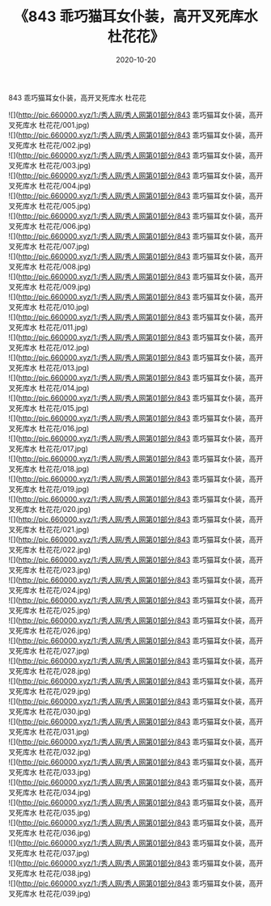 ﻿---
layout: post
title:  《843 乖巧猫耳女仆装，高开叉死库水 杜花花》
date:   2020-10-20
img: http://pic.660000.xyz/1:/秀人网/秀人网第01部分/843 乖巧猫耳女仆装，高开叉死库水 杜花花/000.jpg
categories: [美女, 清纯, 唯美]
---

843 乖巧猫耳女仆装，高开叉死库水 杜花花

  ![](http://pic.660000.xyz/1:/秀人网/秀人网第01部分/843 乖巧猫耳女仆装，高开叉死库水 杜花花/001.jpg) <br> ![](http://pic.660000.xyz/1:/秀人网/秀人网第01部分/843 乖巧猫耳女仆装，高开叉死库水 杜花花/002.jpg) <br> ![](http://pic.660000.xyz/1:/秀人网/秀人网第01部分/843 乖巧猫耳女仆装，高开叉死库水 杜花花/003.jpg) <br> ![](http://pic.660000.xyz/1:/秀人网/秀人网第01部分/843 乖巧猫耳女仆装，高开叉死库水 杜花花/004.jpg) <br> ![](http://pic.660000.xyz/1:/秀人网/秀人网第01部分/843 乖巧猫耳女仆装，高开叉死库水 杜花花/005.jpg) <br> ![](http://pic.660000.xyz/1:/秀人网/秀人网第01部分/843 乖巧猫耳女仆装，高开叉死库水 杜花花/006.jpg) <br> ![](http://pic.660000.xyz/1:/秀人网/秀人网第01部分/843 乖巧猫耳女仆装，高开叉死库水 杜花花/007.jpg) <br> ![](http://pic.660000.xyz/1:/秀人网/秀人网第01部分/843 乖巧猫耳女仆装，高开叉死库水 杜花花/008.jpg) <br> ![](http://pic.660000.xyz/1:/秀人网/秀人网第01部分/843 乖巧猫耳女仆装，高开叉死库水 杜花花/009.jpg) <br> ![](http://pic.660000.xyz/1:/秀人网/秀人网第01部分/843 乖巧猫耳女仆装，高开叉死库水 杜花花/010.jpg) <br> ![](http://pic.660000.xyz/1:/秀人网/秀人网第01部分/843 乖巧猫耳女仆装，高开叉死库水 杜花花/011.jpg) <br> ![](http://pic.660000.xyz/1:/秀人网/秀人网第01部分/843 乖巧猫耳女仆装，高开叉死库水 杜花花/012.jpg) <br> ![](http://pic.660000.xyz/1:/秀人网/秀人网第01部分/843 乖巧猫耳女仆装，高开叉死库水 杜花花/013.jpg) <br> ![](http://pic.660000.xyz/1:/秀人网/秀人网第01部分/843 乖巧猫耳女仆装，高开叉死库水 杜花花/014.jpg) <br> ![](http://pic.660000.xyz/1:/秀人网/秀人网第01部分/843 乖巧猫耳女仆装，高开叉死库水 杜花花/015.jpg) <br> ![](http://pic.660000.xyz/1:/秀人网/秀人网第01部分/843 乖巧猫耳女仆装，高开叉死库水 杜花花/016.jpg) <br> ![](http://pic.660000.xyz/1:/秀人网/秀人网第01部分/843 乖巧猫耳女仆装，高开叉死库水 杜花花/017.jpg) <br> ![](http://pic.660000.xyz/1:/秀人网/秀人网第01部分/843 乖巧猫耳女仆装，高开叉死库水 杜花花/018.jpg) <br> ![](http://pic.660000.xyz/1:/秀人网/秀人网第01部分/843 乖巧猫耳女仆装，高开叉死库水 杜花花/019.jpg) <br> ![](http://pic.660000.xyz/1:/秀人网/秀人网第01部分/843 乖巧猫耳女仆装，高开叉死库水 杜花花/020.jpg) <br> ![](http://pic.660000.xyz/1:/秀人网/秀人网第01部分/843 乖巧猫耳女仆装，高开叉死库水 杜花花/021.jpg) <br> ![](http://pic.660000.xyz/1:/秀人网/秀人网第01部分/843 乖巧猫耳女仆装，高开叉死库水 杜花花/022.jpg) <br> ![](http://pic.660000.xyz/1:/秀人网/秀人网第01部分/843 乖巧猫耳女仆装，高开叉死库水 杜花花/023.jpg) <br> ![](http://pic.660000.xyz/1:/秀人网/秀人网第01部分/843 乖巧猫耳女仆装，高开叉死库水 杜花花/024.jpg) <br> ![](http://pic.660000.xyz/1:/秀人网/秀人网第01部分/843 乖巧猫耳女仆装，高开叉死库水 杜花花/025.jpg) <br> ![](http://pic.660000.xyz/1:/秀人网/秀人网第01部分/843 乖巧猫耳女仆装，高开叉死库水 杜花花/026.jpg) <br> ![](http://pic.660000.xyz/1:/秀人网/秀人网第01部分/843 乖巧猫耳女仆装，高开叉死库水 杜花花/027.jpg) <br> ![](http://pic.660000.xyz/1:/秀人网/秀人网第01部分/843 乖巧猫耳女仆装，高开叉死库水 杜花花/028.jpg) <br> ![](http://pic.660000.xyz/1:/秀人网/秀人网第01部分/843 乖巧猫耳女仆装，高开叉死库水 杜花花/029.jpg) <br> ![](http://pic.660000.xyz/1:/秀人网/秀人网第01部分/843 乖巧猫耳女仆装，高开叉死库水 杜花花/030.jpg) <br> ![](http://pic.660000.xyz/1:/秀人网/秀人网第01部分/843 乖巧猫耳女仆装，高开叉死库水 杜花花/031.jpg) <br> ![](http://pic.660000.xyz/1:/秀人网/秀人网第01部分/843 乖巧猫耳女仆装，高开叉死库水 杜花花/032.jpg) <br> ![](http://pic.660000.xyz/1:/秀人网/秀人网第01部分/843 乖巧猫耳女仆装，高开叉死库水 杜花花/033.jpg) <br> ![](http://pic.660000.xyz/1:/秀人网/秀人网第01部分/843 乖巧猫耳女仆装，高开叉死库水 杜花花/034.jpg) <br> ![](http://pic.660000.xyz/1:/秀人网/秀人网第01部分/843 乖巧猫耳女仆装，高开叉死库水 杜花花/035.jpg) <br> ![](http://pic.660000.xyz/1:/秀人网/秀人网第01部分/843 乖巧猫耳女仆装，高开叉死库水 杜花花/036.jpg) <br> ![](http://pic.660000.xyz/1:/秀人网/秀人网第01部分/843 乖巧猫耳女仆装，高开叉死库水 杜花花/037.jpg) <br> ![](http://pic.660000.xyz/1:/秀人网/秀人网第01部分/843 乖巧猫耳女仆装，高开叉死库水 杜花花/038.jpg) <br> ![](http://pic.660000.xyz/1:/秀人网/秀人网第01部分/843 乖巧猫耳女仆装，高开叉死库水 杜花花/039.jpg) <br>